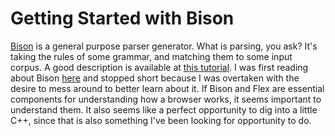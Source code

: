 # Getting Started with Bison

[Bison](https://www.gnu.org/software/bison/) is a general purpose parser generator. What is parsing, you ask? It's taking the rules of some grammar, and matching them to some input corpus. A good description is available at [this tutorial](http://alumni.cs.ucr.edu/~lgao/teaching/bison.html). I was first reading about Bison [here](http://www.html5rocks.com/en/tutorials/internals/howbrowserswork/#Generating_parsers_automatically) and stopped short because I was overtaken with the desire to mess around to better learn about it. If Bison and Flex are essential components for understanding how a browser works, it seems important to understand them. It also seems like a perfect opportunity to dig into a little C++, since that is also something I've been looking for opportunity to do.
